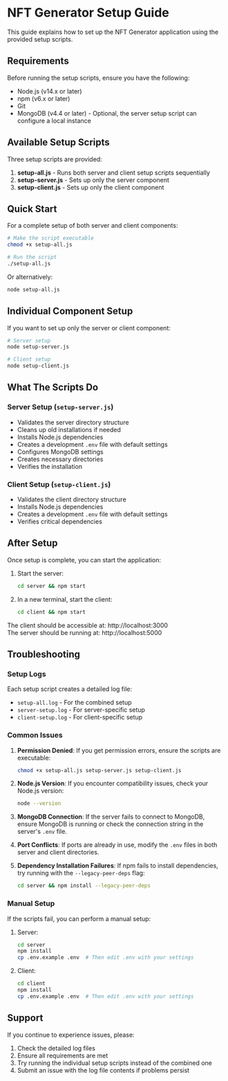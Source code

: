 # NFT Generator Setup Guide

This guide explains how to set up the NFT Generator application using the provided setup scripts.

## Requirements

Before running the setup scripts, ensure you have the following:

- Node.js (v14.x or later)
- npm (v6.x or later)
- Git
- MongoDB (v4.4 or later) - Optional, the server setup script can configure a local instance

## Available Setup Scripts

Three setup scripts are provided:

1. **setup-all.js** - Runs both server and client setup scripts sequentially
2. **setup-server.js** - Sets up only the server component
3. **setup-client.js** - Sets up only the client component

## Quick Start

For a complete setup of both server and client components:

```bash
# Make the script executable
chmod +x setup-all.js

# Run the script
./setup-all.js
```

Or alternatively:

```bash
node setup-all.js
```

## Individual Component Setup

If you want to set up only the server or client component:

```bash
# Server setup
node setup-server.js

# Client setup
node setup-client.js
```

## What The Scripts Do

### Server Setup (`setup-server.js`)

- Validates the server directory structure
- Cleans up old installations if needed
- Installs Node.js dependencies
- Creates a development `.env` file with default settings
- Configures MongoDB settings
- Creates necessary directories
- Verifies the installation

### Client Setup (`setup-client.js`)

- Validates the client directory structure
- Installs Node.js dependencies
- Creates a development `.env` file with default settings
- Verifies critical dependencies

## After Setup

Once setup is complete, you can start the application:

1. Start the server:
   ```bash
   cd server && npm start
   ```

2. In a new terminal, start the client:
   ```bash
   cd client && npm start
   ```

The client should be accessible at: http://localhost:3000  
The server should be running at: http://localhost:5000

## Troubleshooting

### Setup Logs

Each setup script creates a detailed log file:

- `setup-all.log` - For the combined setup
- `server-setup.log` - For server-specific setup
- `client-setup.log` - For client-specific setup

### Common Issues

1. **Permission Denied**: If you get permission errors, ensure the scripts are executable:
   ```bash
   chmod +x setup-all.js setup-server.js setup-client.js
   ```

2. **Node.js Version**: If you encounter compatibility issues, check your Node.js version:
   ```bash
   node --version
   ```

3. **MongoDB Connection**: If the server fails to connect to MongoDB, ensure MongoDB is running or check the connection string in the server's `.env` file.

4. **Port Conflicts**: If ports are already in use, modify the `.env` files in both server and client directories.

5. **Dependency Installation Failures**: If npm fails to install dependencies, try running with the `--legacy-peer-deps` flag:
   ```bash
   cd server && npm install --legacy-peer-deps
   ```

### Manual Setup

If the scripts fail, you can perform a manual setup:

1. Server:
   ```bash
   cd server
   npm install
   cp .env.example .env  # Then edit .env with your settings
   ```

2. Client:
   ```bash
   cd client
   npm install
   cp .env.example .env  # Then edit .env with your settings
   ```

## Support

If you continue to experience issues, please:

1. Check the detailed log files
2. Ensure all requirements are met
3. Try running the individual setup scripts instead of the combined one
4. Submit an issue with the log file contents if problems persist 